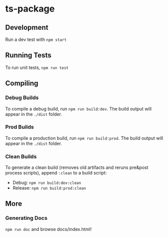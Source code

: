 # ts-package

## Development

Run a dev test with `npm start`

## Running Tests

To run unit tests, `npm run test`

## Compiling

### Debug Builds

To compile a debug build, run `npm run build:dev`. The build output will appear in the `./dist` folder.

### Prod Builds

To compile a production build, run `npm run build:prod`. The build output will appear in the `./dist` folder.

### Clean Builds

To generate a clean build (removes old artifacts and reruns pre&post process scripts), append `:clean` to a build script:
- Debug: `npm run build:dev:clean`
- Release: `npm run build:prod:clean`

## More

### Generating Docs

`npm run doc` and browse docs/index.html!
